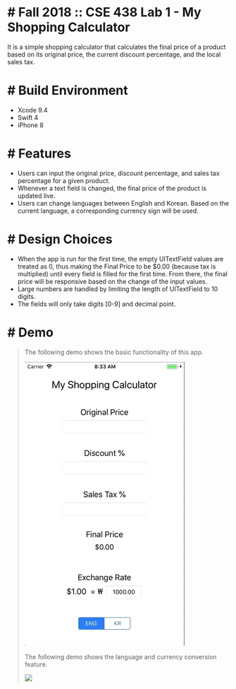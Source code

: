 # # Fall 2018 :: CSE 438 Lab 1 - My Shopping Calculator
It is a simple shopping calculator that calculates the final price of a product based on its original price, the current discount percentage, and the local sales tax.

# # Build Environment
  - Xcode 9.4
  - Swift 4
  - iPhone 8 

# # Features
  - Users can input the original price, discount percentage, and sales tax percentage for a given product.
  - Whenever a text field is changed, the final price of the product is updated live.
  - Users can change languages between English and Korean. Based on the current language, a corresponding currency sign will be used. 
 
# # Design Choices
  - When the app is run for the first time, the empty UITextField values are treated as 0,  thus making the Final Price to be $0.00 (because tax is multiplied) until every field is filled for the first time. From there, the final price will be responsive based on the change of the input values.
  - Large numbers are handled by limiting the length of UITextField to 10 digits.
  - The fields will only take digits [0-9] and decimal point.

# # Demo
> The following demo shows the basic functionality of this app.  
>   
> ![](1_1.gif)  
>
> The following demo shows the language and currency conversion feature.  
>   
> ![](1_2.gif)